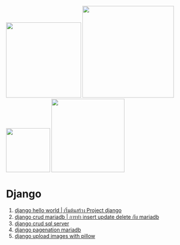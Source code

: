 <img src="https://user-images.githubusercontent.com/89516355/235416221-cf1ccd02-ae8d-45c5-b900-444dd1ae9b47.png" width="205">  <img src="https://user-images.githubusercontent.com/89516355/235416348-6ff88b33-7cd1-4a2e-9529-57512b6a206f.png" width="250">  <img src="https://user-images.githubusercontent.com/89516355/235414368-0ee8b98d-647a-4c17-a031-df3a9b796b20.png" width="120">        <img src="https://user-images.githubusercontent.com/89516355/235414515-ddc2eefb-cf26-4b64-b079-b2545b7dc7af.png" width="200"> 


# Django

1. <a href="#"> django hello world | เริ่มต้นสร้าง Project django </a>
2. <a href="#"> django crud mariadb | การทำ insert update delete กับ mariadb  </a>
3. <a href="#"> django crud sql server </a>
4. <a href="#"> django pagenation mariadb </a>
4. <a href="#"> django upload images with pillow </a>
